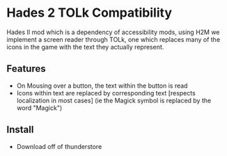 # Hades 2 TOLk Compatibility

Hades II mod which is a dependency of accessibility mods, using H2M we implement a screen reader through TOLk, one which replaces many of the icons in the game with the text they actually represent.

## Features

- On Mousing over a button, the text within the button is read
- Icons within text are replaced by corresponding text [respects localization in most cases] (ie the Magick symbol is replaced by the word "Magick")

## Install

- Download off of thunderstore

